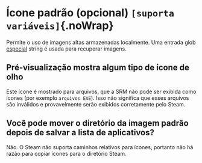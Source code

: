 # Ícone padrão (opcional) `[suporta variáveis]`{.noWrap}

Permite o uso de imagens altas armazenadas localmente. Uma entrada glob [especial](#special-glob-input) string é usada para recuperar imagens.

## Pré-visualização mostra algum tipo de ícone de olho

Este ícone é mostrado para arquivos, que a SRM não pode ser exibida como ícones (por exemplo `arquivos EXE`). Isso não significa que esses arquivos são inválidos e provavelmente serão exibidos corretamente pelo Steam.

## Você pode mover o diretório da imagem padrão depois de salvar a lista de aplicativos?

Não. O Steam não suporta caminhos relativos para ícones, portanto não há razão para copiar ícones para o diretório Steam.
